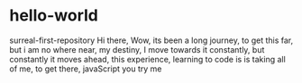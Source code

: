 # hello-world
surreal-first-repository
Hi there,
Wow, its been a long journey, to get this far, but i am
no where near, my destiny, I move towards it constantly, but constantly it moves ahead, this experience, learning to code is 
is taking all of me, to get there, javaScript you try me
